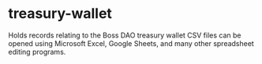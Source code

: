 # treasury-wallet
Holds records relating to the Boss DAO treasury wallet
CSV files can be opened using Microsoft Excel, Google Sheets, and many other spreadsheet editing programs.
